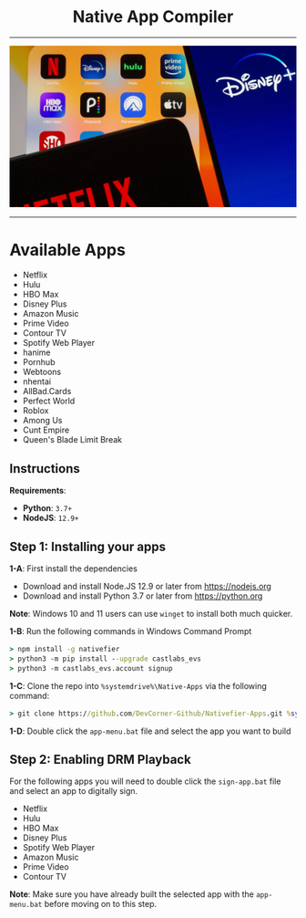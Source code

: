 <div>
<div align="center">
 <h1>Native App Compiler</h1>
 <hr />
 <img src="banner.jpg" widht=100%></img>
 <hr />
 </div>

 <h1>Available Apps</h1>

   * Netflix
   * Hulu
   * HBO Max
   * Disney Plus
   * Amazon Music
   * Prime Video
   * Contour TV
   * Spotify Web Player
   * hanime
   * Pornhub
   * Webtoons
   * nhentai
   * AllBad.Cards
   * Perfect World
   * Roblox
   * Among Us
   * Cunt Empire
   * Queen's Blade Limit Break

 <h2>Instructions</h2>

 <p><b>Requirements</b>:</p>

  * <b>Python</b>: `3.7+`
  * <b>NodeJS</b>: `12.9+`

 <h2>Step 1: Installing your apps</h2>


 <p><b>1-A</b>: First install the dependencies</p>

   * Download and install Node.JS 12.9 or later from https://nodejs.org
   * Download and install Python 3.7 or later from https://python.org

   <b>Note</b>: Windows 10 and 11 users can use `winget` to install both much quicker.


  <p><b>1-B</b>: Run the following commands in Windows Command Prompt</p>

  ```bat
  > npm install -g nativefier
  > python3 -m pip install --upgrade castlabs_evs
  > python3 -m castlabs_evs.account signup
  ```

 <p><b>1-C</b>: Clone the repo into <code>%systemdrive%\Native-Apps</code> via the following command:</p>

 ```bat
 > git clone https://github.com/DevCorner-Github/Nativefier-Apps.git %systemdrive%\Native-Apps
 ```

 <p><b>1-D</b>: Double click the <code>app-menu.bat</code> file and select the app you want to build</p>

 <h2>Step 2: Enabling DRM Playback</h2>

 <p>For the following apps you will need to double click the <code>sign-app.bat</code> file and select an app to digitally sign.</p>

  * Netflix
  * Hulu
  * HBO Max
  * Disney Plus
  * Spotify Web Player
  * Amazon Music
  * Prime Video
  * Contour TV

<p><b>Note</b>: Make sure you have already built the selected app with the <code>app-menu.bat</code> before moving on to this step.</p>

</div>
